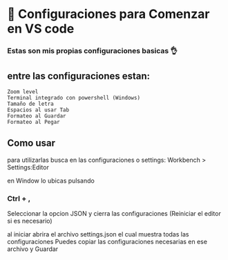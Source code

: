 # :wrench: Configuraciones para Comenzar en VS code

### Estas son mis propias configuraciones basicas :ok_hand:

## entre las configuraciones estan:

```
Zoom level
Terminal integrado con powershell (Windows)
Tamaño de letra
Espacios al usar Tab
Formateo al Guardar
Formateo al Pegar
```

## Como usar

para utilizarlas busca en las configuraciones o settings: Workbench > Settings:Editor

en Window lo ubicas pulsando

### Ctrl + ,

Seleccionar la opcion JSON y cierra las configuraciones
(Reiniciar el editor si es necesario)

al iniciar abrira el archivo settings.json el cual muestra todas las configuraciones
Puedes copiar las configuraciones necesarias en ese archivo
y Guardar

